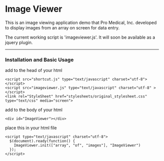 # Image Viewer

This is an image viewing application demo that Pro Medical, Inc. developed to display images from an array on screen for data entry.

The current working script is 'imageviewer.js'.  It will soon be available as a jquery plugin.

---
### Installation and Basic Usage ###

add to the head of your html
    
    <script src="shortcut.js" type="text/javascript" charset="utf-8"></script>
    <script src="imageviewer.js" type="text/javascript" charset="utf-8" ></script>
    <link rel="StyleSheet" href="stylesheets/original_stylesheet.css" type="text/css" media="screen">


add to the body of your html
    
    <div id="ImageViewer"></div>


place this in your html file 
    
    <script type="text/javascript" charset="utf-8">
      $(document).ready(function() {
        ImageViewer.init(["array", "of", "images"], "ImageViewer")
      });
    </script>
  